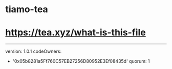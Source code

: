 # tiamo-tea
# https://tea.xyz/what-is-this-file
---
version: 1.0.1
codeOwners:
  - '0x05b8281a5Ff760C57EB27256D80952E3Ef08435d'
quorum: 1

